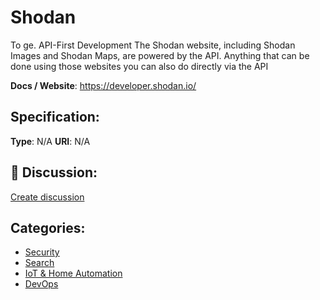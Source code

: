 # Shodan


To ge. API-First Development The Shodan website, including Shodan Images and Shodan Maps, are powered by the API.  Anything that can be done using those websites you can also do directly via the API

**Docs / Website**: https://developer.shodan.io/

## Specification:
**Type**:  N/A 
**URI**:  N/A 

## 💬 Discussion:
[Create discussion](link)

## Categories:
- [Security](https://github.com/apis-list/apis-list#security)
- [Search](https://github.com/apis-list/apis-list#search)
- [IoT & Home Automation](https://github.com/apis-list/apis-list#iot-and-home-automation)
- [DevOps](https://github.com/apis-list/apis-list#devops)





